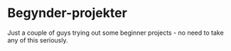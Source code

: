 ﻿# Begynder-projekter
Just a couple of guys trying out some beginner projects - no need to take any of this seriously.
